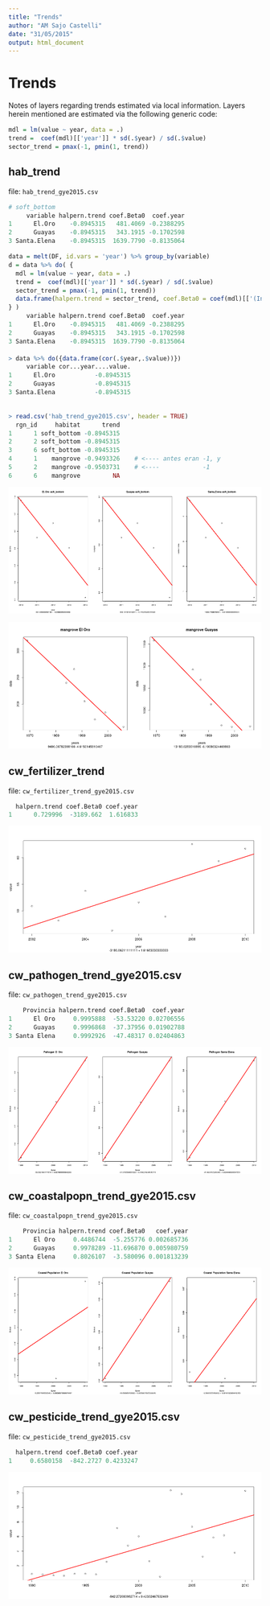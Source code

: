 ```yaml
---
title: "Trends"
author: "AM Sajo Castelli"
date: "31/05/2015"
output: html_document
---
```


# Trends
Notes of layers regarding trends estimated via local information.
Layers herein mentioned are estimated via the following generic code:
```r
mdl = lm(value ~ year, data = .)
trend =  coef(mdl)[['year']] * sd(.$year) / sd(.$value)
sector_trend = pmax(-1, pmin(1, trend))
```
## hab_trend
file: `hab_trend_gye2015.csv` 
```r
# soft_bottom
     variable halpern.trend coef.Beta0  coef.year
1      El.Oro    -0.8945315   481.4069 -0.2388295
2      Guayas    -0.8945315   343.1915 -0.1702598
3 Santa.Elena    -0.8945315  1639.7790 -0.8135064
```
```r
data = melt(DF, id.vars = 'year') %>% group_by(variable)
d = data %>% do( {
  mdl = lm(value ~ year, data = .)
  trend =  coef(mdl)[['year']] * sd(.$year) / sd(.$value)
  sector_trend = pmax(-1, pmin(1, trend))
  data.frame(halpern.trend = sector_trend, coef.Beta0 = coef(mdl)[['(Intercept)']],  coef.year = coef(mdl)[['year']])
} )
     variable halpern.trend coef.Beta0  coef.year
1      El.Oro    -0.8945315   481.4069 -0.2388295
2      Guayas    -0.8945315   343.1915 -0.1702598
3 Santa.Elena    -0.8945315  1639.7790 -0.8135064

> data %>% do({data.frame(cor(.$year,.$value))})
     variable cor...year....value.
1      El.Oro           -0.8945315
2      Guayas           -0.8945315
3 Santa.Elena           -0.8945315
```
```r

> read.csv('hab_trend_gye2015.csv', header = TRUE)
  rgn_id     habitat      trend
1      1 soft_bottom -0.8945315
2      2 soft_bottom -0.8945315
3      6 soft_bottom -0.8945315
4      1    mangrove -0.9493326    # <---- antes eran -1, y
5      2    mangrove -0.9503731    # <----            -1
6      6    mangrove         NA
```
![trend](https://github.com/OHI-Science/gye/blob/draft/region2015/pre-proc/hab_trend_3/hab_trend_gye2015.csv.png)

![trend](https://github.com/OHI-Science/gye/blob/draft/region2015/pre-proc/hab_trend_3/hab_trend_gye2015_mangrove.csv.png)

## cw_fertilizer_trend
file: `cw_fertilizer_trend_gye2015.csv`
```r
  halpern.trend coef.Beta0 coef.year
1      0.729996  -3189.662  1.616833
```
![trend](https://github.com/OHI-Science/gye/blob/draft/region2015/pre-proc/CW/cw_fertilizer_trend_gye2015.csv.png)

## cw_pathogen_trend_gye2015.csv
file: `cw_pathogen_trend_gye2015.csv`
```r
    Provincia halpern.trend coef.Beta0  coef.year
1      El Oro     0.9995888  -53.53220 0.02706556
2      Guayas     0.9996868  -37.37956 0.01902788
3 Santa Elena     0.9992926  -47.48317 0.02404863
```
![trend](https://github.com/OHI-Science/gye/blob/draft/region2015/pre-proc/CW/cw_pathogen_trend_gye2015.csv.png)

## cw_coastalpopn_trend_gye2015.csv
file: `cw_coastalpopn_trend_gye2015.csv`
```r
    Provincia halpern.trend coef.Beta0   coef.year
1      El Oro     0.4486744  -5.255776 0.002685736
2      Guayas     0.9978289 -11.696870 0.005980759
3 Santa Elena     0.8026107  -3.580096 0.001813239
```
![trend](https://github.com/OHI-Science/gye/blob/draft/region2015/pre-proc/CW/cw_coastalpopn_trend_gye2015.csv.png)

## cw_pesticide_trend_gye2015.csv
file: `cw_pesticide_trend_gye2015.csv`
```r
  halpern.trend coef.Beta0 coef.year
1     0.6580158  -842.2727 0.4233247
```
![trend](https://github.com/OHI-Science/gye/blob/draft/region2015/pre-proc/CW/cw_pesticide_trend_gye2015.csv.png)
